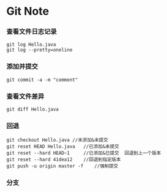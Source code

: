 # Git Note

### 查看文件日志记录
	git log Hello.java 
	git log --pretty=oneline 

### 添加并提交
	git commit -a -m "comment" 

### 查看文件差异
	git diff Hello.java

### 回退
	git checkout Hello.java	//未添加&未提交 
	git reset HEAD Hello.java	//已添加&未提交
	git reset --hard HEAD~1		//已添加&已提交  回退到上一个版本
	git reset --hard 41dea12	//回退到指定版本
	git push -u origin master -f	//强制提交

### 分支
	
